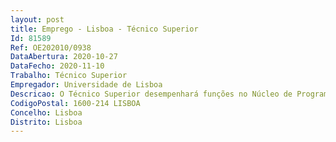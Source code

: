 ```yaml
--- 
layout: post
title: Emprego - Lisboa - Técnico Superior
Id: 81589
Ref: OE202010/0938
DataAbertura: 2020-10-27
DataFecho: 2020-11-10
Trabalho: Técnico Superior
Empregador: Universidade de Lisboa
Descricao: O Técnico Superior desempenhará funções no Núcleo de Programação Cultural e Ligação à Sociedade do Departamento de Relações Externas e Internacionais dos Serviços Centrais da Universidade de Lisboa, designadamente • Apoio à organização de Cerimónias Académicas da Universidade• Propor e assegurar a realização de atividades culturais e eventos da Universidade • Apoiar os processos associados à atribuição de prémios da Universidade • Gerir e monitorizar a ocupação dos espaços afetos aos Serviços Centrais da ULisboa destinados a atividadesculturais e eventos • Assegurar a organização e participação da Universidade em eventos de promoção nacionais • Apoio aos processos associados à atribuição de prémios da Universidade • Apoio à organização da presença da Universidade de Lisboa em certames nacionais de captação de alunos do Ensino Secundário • Elaboração de estudos, pareceres, informações e outros documentos de carácter técnico de acordo com a atividade do Departamento de Relações Externas e Internacionais.
CodigoPostal: 1600-214 LISBOA
Concelho: Lisboa
Distrito: Lisboa
--- 
```

